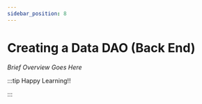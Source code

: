 ```yaml
---
sidebar_position: 8
---
```


# Creating a Data DAO (Back End)

_Brief Overview Goes Here_

:::tip Happy Learning!!

<QuestButton text="Go To Quest" link="" />

:::

